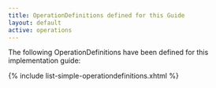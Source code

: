 ```yaml
---
title: OperationDefinitions defined for this Guide
layout: default
active: operations
---
```


The following OperationDefinitions have been defined for this implementation guide:

{% include list-simple-operationdefinitions.xhtml %}


<br />
